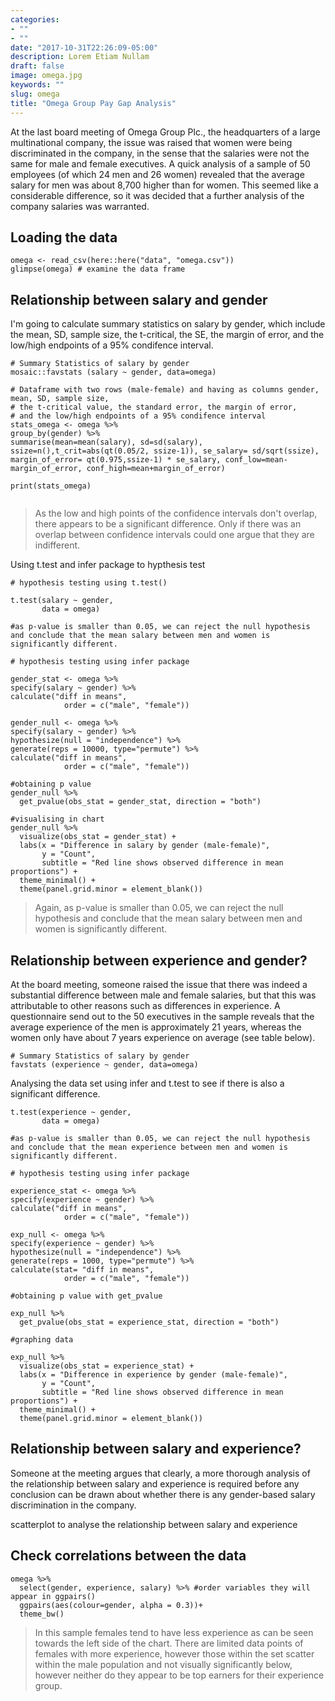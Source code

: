 ```yaml
---
categories:
- ""
- ""
date: "2017-10-31T22:26:09-05:00"
description: Lorem Etiam Nullam
draft: false
image: omega.jpg
keywords: ""
slug: omega
title: "Omega Group Pay Gap Analysis"
---
```


At the last board meeting of Omega Group Plc., the headquarters of a large multinational company, the issue was raised that women were being discriminated in the company, in the sense that the salaries were not the same for male and female executives. A quick analysis of a sample of 50 employees (of which 24 men and 26 women) revealed that the average salary for men was about 8,700 higher than for women. This seemed like a considerable difference, so it was decided that a further analysis of the company salaries was warranted. 


## Loading the data

```{r load_omega_data}
omega <- read_csv(here::here("data", "omega.csv"))
glimpse(omega) # examine the data frame
```

## Relationship between salary and gender

I'm going to calculate summary statistics on salary by gender, which include the mean, SD, sample size, the t-critical, the SE, the margin of error, and the low/high endpoints of a 95% condifence interval.

```{r, confint_single_valiables}
# Summary Statistics of salary by gender
mosaic::favstats (salary ~ gender, data=omega)

# Dataframe with two rows (male-female) and having as columns gender, mean, SD, sample size, 
# the t-critical value, the standard error, the margin of error, 
# and the low/high endpoints of a 95% condifence interval
stats_omega <- omega %>%
group_by(gender) %>%
summarise(mean=mean(salary), sd=sd(salary), ssize=n(),t_crit=abs(qt(0.05/2, ssize-1)), se_salary= sd/sqrt(ssize), margin_of_error= qt(0.975,ssize-1) * se_salary, conf_low=mean-margin_of_error, conf_high=mean+margin_of_error)
  
print(stats_omega)


```

> As the low and high points of the confidence intervals don't overlap, there appears to be a significant difference. Only if there was an overlap between confidence intervals could one argue that they are indifferent.

Using t.test and infer package to hypthesis test

```{r, hypothesis_testing}
# hypothesis testing using t.test() 

t.test(salary ~ gender, 
       data = omega)

#as p-value is smaller than 0.05, we can reject the null hypothesis and conclude that the mean salary between men and women is significantly different. 

# hypothesis testing using infer package

gender_stat <- omega %>% 
specify(salary ~ gender) %>% 
calculate("diff in means", 
            order = c("male", "female"))

gender_null <- omega %>% 
specify(salary ~ gender) %>% 
hypothesize(null = "independence") %>% 
generate(reps = 10000, type="permute") %>%  
calculate("diff in means", 
            order = c("male", "female"))

#obtaining p value
gender_null %>% 
  get_pvalue(obs_stat = gender_stat, direction = "both")

#visualising in chart
gender_null %>% 
  visualize(obs_stat = gender_stat) + 
  labs(x = "Difference in salary by gender (male-female)",
       y = "Count",
       subtitle = "Red line shows observed difference in mean proportions") +
  theme_minimal() +
  theme(panel.grid.minor = element_blank())
```

> Again, as p-value is smaller than 0.05, we can reject the null hypothesis and conclude that the mean salary between men and women is significantly different.


## Relationship between experience and gender?

At the board meeting, someone raised the issue that there was indeed a substantial difference between male and female salaries, but that this was attributable to other reasons such as differences in experience. A questionnaire send out to the 50 executives in the sample reveals that the average experience of the men is approximately 21 years, whereas the women only have about 7 years experience on average (see table below).

```{r, experience_stats}
# Summary Statistics of salary by gender
favstats (experience ~ gender, data=omega)

```

Analysing the data set using infer and t.test to see if there is also a significant difference. 
```{r}
t.test(experience ~ gender, 
       data = omega)

#as p-value is smaller than 0.05, we can reject the null hypothesis and conclude that the mean experience between men and women is significantly different.

# hypothesis testing using infer package

experience_stat <- omega %>% 
specify(experience ~ gender) %>% 
calculate("diff in means", 
            order = c("male", "female"))

exp_null <- omega %>% 
specify(experience ~ gender) %>% 
hypothesize(null = "independence") %>% 
generate(reps = 1000, type="permute") %>%  
calculate(stat= "diff in means", 
            order = c("male", "female"))

#obtaining p value with get_pvalue

exp_null %>% 
  get_pvalue(obs_stat = experience_stat, direction = "both")

#graphing data

exp_null %>% 
  visualize(obs_stat = experience_stat) + 
  labs(x = "Difference in experience by gender (male-female)",
       y = "Count",
       subtitle = "Red line shows observed difference in mean proportions") +
  theme_minimal() +
  theme(panel.grid.minor = element_blank())
```


## Relationship between salary and experience?

Someone at the meeting argues that clearly, a more thorough analysis of the relationship between salary and experience is required before any conclusion can be drawn about whether there is any gender-based salary discrimination in the company.

scatterplot to analyse the relationship between salary and experience


## Check correlations between the data

```{r, ggpairs}
omega %>% 
  select(gender, experience, salary) %>% #order variables they will appear in ggpairs()
  ggpairs(aes(colour=gender, alpha = 0.3))+
  theme_bw()
```

> In this sample females tend to  have less experience as can be seen towards the left side of the chart. There are limited data points of females with more experience, however those within the set scatter within the male population and not visually significantly below, however neither do they appear to be top earners for their experience group.
